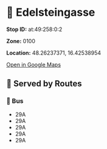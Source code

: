 # 🚉 Edelsteingasse


**Stop ID:** at:49:258:0:2

**Zone:** 0100

**Location:** 48.26237371, 16.42538954

[Open in Google Maps](https://www.google.com/maps?q=48.26237371,16.42538954)

## 🚆 Served by Routes

### 🚌 Bus
- 29A
- 29A
- 29A
- 29A
- 29A